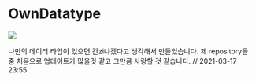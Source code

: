# OwnDatatype

[![](https://jitpack.io/v/imalwayscoding/OwnDatatype.svg)](https://jitpack.io/#imalwayscoding/OwnDatatype)

나만의 데이터 타입이 있으면 간zi나겠다고 생각해서 만들었습니다.
제 repository들 중 처음으로 업데이트가 많을것 같고 그만큼 사랑할 것 같습니다. // 2021-03-17 23:55
